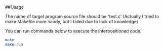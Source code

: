 ##Usage

The name of target program source file should be 'test.c'
(Actually I tried to make Makefile more handy, but I failed due to lack of knowledge)

You can run commands below to execute the interpositioned code:
```bash
make
make run
```
